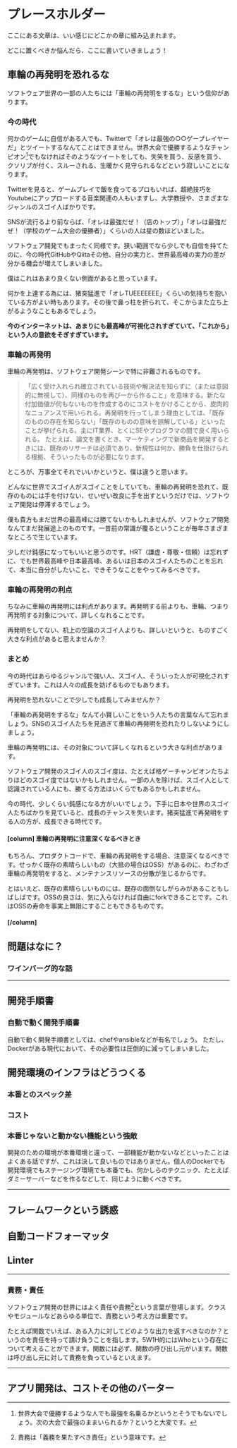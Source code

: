 # プレースホルダー

ここにある文章は、いい感じにどこかの章に組み込まれます。

どこに置くべきか悩んだら、ここに書いていきましょう！

## 車輪の再発明を恐れるな

ソフトウェア世界の一部の人たちには「車輪の再発明をするな」という信仰があります。

### 今の時代

何かのゲームに自信がある人でも、Twitterで「オレは最強の○○ゲープレイヤーだ」とツイートするなんてことはできません。世界大会で優勝するようなチャンピオン[^world-champion]でもなければそのようなツイートをしても、失笑を買う、反感を買う、クソリプが付く、スルーされる、生暖かく見守られるなどという寂しいことになります。

[^world-champion]: 世界大会で優勝するような人でも最強を名乗るかというとそうでもないでしょう。次の大会で最強のままいられるか？というと大変です。

Twitterを見ると、ゲームプレイで飯を食ってるプロもいれば、超絶技巧をYoutubeにアップロードする音楽関連の人もいますし、大学教授や、さまざまなジャンルのスゴイ人ばかりです。

SNSが流行るより前ならば、「オレは最強だぜ！（店のトップ）」「オレは最強だぜ！（学校のゲーム大会の優勝者）」くらいの人は星の数ほどいました。

ソフトウェア開発でもまったく同様です。狭い範囲でなら少しでも自信を持てたのに、今の時代GitHubやQiitaその他、自分の実力と、世界最高峰の実力の差が分かる機会が増えてしまいました。

僕はこれはあまり良くない側面があると思っています。

何かを上達する為には、猪突猛進で「オレTUEEEEEEE」くらいの気持ちを抱いている方がよい時もあります。その後で鼻っ柱を折られて、そこからまた立ち上がるようなこともあるでしょう。

**今のインターネットは、あまりにも最高峰が可視化されすぎていて、「これから」という人の意欲をそぎすぎています。**

### 車輪の再発明

車輪の再発明は、ソフトウェア開発シーンで特に非難されるものです。

> 「広く受け入れられ確立されている技術や解決法を知らずに（または意図的に無視して）、同様のものを再び一から作ること」を意味する。新たな付加価値が何もないものを作成するのにコストをかけることから、皮肉的なニュアンスで用いられる。再発明を行ってしまう理由としては、「既存のものの存在を知らない」「既存のものの意味を誤解している」といったことが挙げられる。主にIT業界、とくにSEやプログラマの間で良く用いられる。
> たとえば、論文を書くとき、マーケティングで新商品を開発するときには、既存のリサーチは必須であり、新規性は何か、勝負を仕掛けられる根拠、そういったものが必要になります。

ところが、万事全てそれでいいかというと、僕は違うと思います。

どんなに世界でスゴイ人がスゴイことをしていても、車輪の再発明を恐れて、既存のものには手を付けない、せいぜい改良に手を出すというだけでは、ソフトウェア開発は停滞するでしょう。

僕も貴方もまだ世界の最高峰には勝てないかもしれませんが、ソフトウェア開発なんてまだ発展途上のものです。一昔前の常識が覆るということが毎年さまざまなところで生じています。

少しだけ鈍感になってもいいと思うのです。HRT（謙虚・尊敬・信頼）は忘れずに、でも世界最高峰や日本最高峰、あるいは日本のスゴイ人たちのことを忘れて、本当に自分がしたいこと、できそうなことをやってみるべきです。

### 車輪の再発明の利点

ちなみに車輪の再発明には利点があります。再発明する前よりも、車輪、つまり再発明する対象について、詳しくなれることです。

再発明をしてない、机上の空論のスゴイ人よりも、詳しいというと、ものすごく大きな利点があると思えませんか？

### まとめ

今の時代はあらゆるジャンルで強い人、スゴイ人、そういった人が可視化されすぎています。これは人々の成長を妨げるものでもあります。

再発明を恐れないことで少しでも成長してみませんか？

「車輪の再発明をするな」なんて小賢しいことをいう人たちの言葉なんて忘れましょう。SNSのスゴイ人たちを見過ぎて車輪の再発明を恐れたりしないようにしましょう。

車輪の再発明には、その対象について詳しくなれるという大きな利点があります。

ソフトウェア開発のスゴイ人のスゴイ度は、たとえば格ゲーチャンピオンたちよりほどのスゴイ度ではないかもしれません。一部の人を除けば、スゴイ人として認識されている人にも、勝てる方法はいくらでもあるかもしれません。

今の時代、少しくらい鈍感になる方がいいでしょう。下手に日本や世界のスゴイ人たちばかりを見ていると、成長のチャンスを失います。猪突猛進で再発明をする人の方が、成長できる時代です。

#### [column] 車輪の再発明に注意深くなるべきとき

もちろん、プロダクトコードで、車輪の再発明をする場合、注意深くなるべきです。せっかく既存の素晴らしいもの（大抵の場合はOSS）があるのに、わざわざ車輪の再発明をすると、メンテナンスリソースの分散が生じるからです。

とはいえど、既存の素晴らしいものには、既存の面倒なしがらみがあることもしばしばです。OSSの良さは、気に入らなければ自由にforkできることです。これはOSSの寿命を事実上無限にすることもできるものです。

#### [/column]

## 問題はなに？


### ワインバーグ的な話



----
## 開発手順書
### 自動で動く開発手順書

自動で動く開発手順書としては、chefやansibleなどが有名でしょう。
ただし、Dockerがある現代において、その必要性は圧倒的に減ってしまいました。

## 開発環境のインフラはどうつくる
### 本番とのスペック差
### コスト
### 本番じゃないと動かない機能という強敵

開発のための環境が本番環境と違って、一部機能が動かないなどといったことはよくある話ですが、これは決して良いものではありません。個人のDockerでも開発環境でもステージング環境でも本番でも、何かしらのテクニック、たとえばダミーサーバーなどを作るなどして、同じように動くべきです。

----

## フレームワークという誘惑
## 自動コードフォーマッタ
## Linter

----

### 責務・責任

ソフトウェア開発の世界にはよく責任や責務[^responsibility]という言葉が登場します。クラスやモジュールなどあらゆる単位で、責務という考え方は重要です。

[^responsibility]: 責務は「義務を果たすべき責任」という意味です。

たとえば関数でいえば、ある入力に対してどのような出力を返すべきなのか？というのを責任を持って請け負うことを指します。5W1H的にはWhoという存在について考えることができます。関数には必ず、関数の呼び出し元がいます。関数は呼び出し元に対して責務を負っているといえます。

----

## アプリ開発は、コストその他のバーター

<!--
  これは別の章に分けた方がいいかも？
-->


